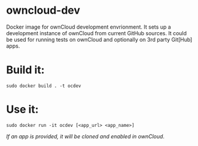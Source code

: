 # owncloud-dev
Docker image for ownCloud development envrionment.
It sets up a development instance of ownCloud from
current GitHub sources. It could be used for running
tests on ownCloud and optionally on 3rd party Git[Hub] apps.

# Build it:

```
sudo docker build . -t ocdev
```

# Use it:

```
sudo docker run -it ocdev [<app_url> <app_name>]
```
*If an app is provided, it will be cloned and enabled in ownCloud*.
